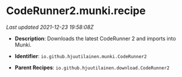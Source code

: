 # CodeRunner2.munki.recipe

_Last updated 2021-12-23 19:58:08Z_

- **Description**: Downloads the latest CodeRunner 2 and imports into Munki.

- **Identifier**: `io.github.hjuutilainen.munki.CodeRunner2`

- **Parent Recipes**: `io.github.hjuutilainen.download.CodeRunner2`